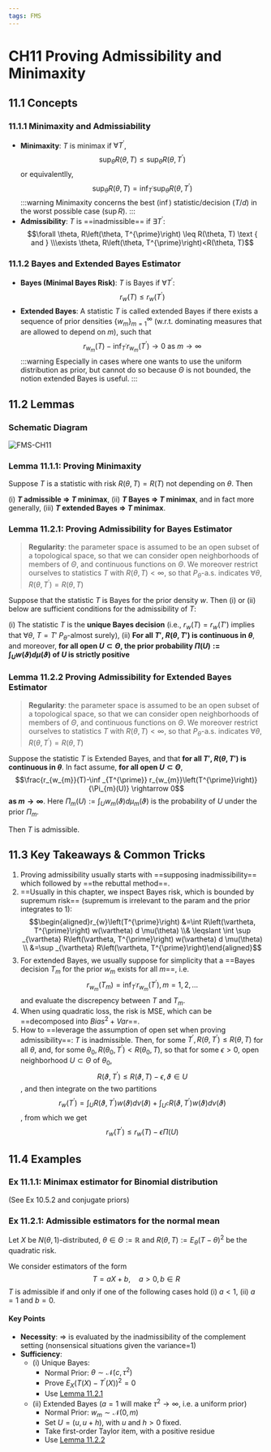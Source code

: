 ```yaml
---
tags: FMS
---
```


# CH11 Proving Admissibility and Minimaxity
## 11.1 Concepts
### 11.1.1 Minimaxity and Admissiability
- **Minimaxity**: $T$ is minimax if $\forall T^{\prime}$, $$\sup _{\theta} R(\theta, T) \leq \sup _{\theta} R\left(\theta, T^{\prime}\right)$$ or equivalentlly, $$
\sup _{\theta} R(\theta, T)=\inf _{T^{\prime}} \sup _{\theta} R\left(\theta, T^{\prime}\right)$$ 
:::warning
Minimaxity concerns the best ($\inf$) statistic/decision $(T/d)$ in the worst possible case $(\sup R)$.
:::
- **Admissibility**: $T$ is ==inadmissible== if $\exists T^{\prime}$: $$\forall \theta, R\left(\theta, T^{\prime}\right) \leq R(\theta, T) \text { and } \\\exists \theta, R\left(\theta, T^{\prime}\right)<R(\theta, T)$$

### 11.1.2 Bayes and Extended Bayes Estimator
- **Bayes (Minimal Bayes Risk)**: $T$ is Bayes if $\forall T^{\prime}$: $$r_{w}(T) \leq r_{w}\left(T^{\prime}\right)$$
- **Extended Bayes**: A statistic $T$ is called extended Bayes if there exists a sequence of prior densities $\left\{w_{m}\right\}_{m=1}^{\infty}$ (w.r.t. dominating measures that are allowed to depend on $m$), such that $$r_{w_{m}}(T)-\inf _{T^{\prime}} r_{w_{m}}\left(T^{\prime}\right) \rightarrow 0 \text { as } m \rightarrow \infty$$ 
:::warning
Especially in cases where one wants to use the uniform distribution as prior, but cannot do so because $\Theta$ is not bounded, the notion extended Bayes is useful.
:::


## 11.2 Lemmas
### Schematic Diagram
![FMS-CH11](https://s2.loli.net/2022/01/08/omsW1TpzdnBDOJi.png)

### Lemma 11.1.1: Proving Minimaxity

Suppose $T$ is a statistic with risk $R(θ,T) = R(T)$ not depending on $\theta$. Then

(i) **$T$ admissible $\Rightarrow$ $T$ minimax**,
(ii) **$T$ Bayes $\Rightarrow$ $T$ minimax**, and in fact more generally,
(iii) **$T$ extended Bayes $\Rightarrow$ $T$ minimax**.


### Lemma 11.2.1: Proving Admissibility for Bayes Estimator
> **Regularity**: the parameter space is assumed to be an open subset of a topological space, so that we can consider open neighborhoods of members of $\Theta$, and continuous functions on $\Theta$. We moreover restrict ourselves to statistics $T$ with $R(θ,T) < \infty$, so that $P_{\theta}$-a.s. indicates $\forall \theta, R\left(\theta, T^{\prime}\right)=R(\theta, T)$


Suppose that the statistic $T$ is Bayes for the prior density $w$. Then (i) or (ii) below are sufficient conditions for the admissibility of $T$:

(i) The statistic $T$ is the **unique Bayes decision** (i.e., $r_w(T) = r_w(T′)$ implies that $\forall \theta$, $T=T'$ $P_\theta$-almost surely),
(ii) **For all $T′$, $R(\theta,T′)$ is continuous in $\theta$**, and moreover, **for all open $U \subset \Theta$, the prior probability $\Pi(U):=\int_{U} w(\vartheta) d \mu(\vartheta)$ of $U$ is strictly positive**


### Lemma 11.2.2 Proving Admissibility for Extended Bayes Estimator
> **Regularity**: the parameter space is assumed to be an open subset of a topological space, so that we can consider open neighborhoods of members of $\Theta$, and continuous functions on $\Theta$. We moreover restrict ourselves to statistics $T$ with $R(θ,T) < \infty$, so that $P_{\theta}$-a.s. indicates $\forall \theta, R\left(\theta, T^{\prime}\right)=R(\theta, T)$

Suppose the statistic $T$ is Extended Bayes, and that **for all $T′$, $R(\theta,T′)$ is continuous in $\theta$**. In fact assume, **for all open $U \subset \Theta$**, $$\frac{r_{w_{m}}(T)-\inf _{T^{\prime}} r_{w_{m}}\left(T^{\prime}\right)}{\Pi_{m}(U)} \rightarrow 0$$ **as $m \rightarrow \infty$**. Here $\Pi_{m}(U):=\int_{U} w_{m}(\vartheta) d \mu_{m}(\vartheta)$ is the probability of $U$ under the prior $\Pi_{m}$. 

Then $T$ is admissible.


## 11.3 Key Takeaways & Common Tricks
1. Proving admissibility usually starts with ==supposing inadmissibility== which followed by ==the rebuttal method==.
2. ==Usually in this chapter, we inspect Bayes risk, which is bounded by supremum risk== (supremum is irrelevant to the param and the prior integrates to 1): $$\begin{aligned}r_{w}\left(T^{\prime}\right) &=\int R\left(\vartheta, T^{\prime}\right) w(\vartheta) d \mu(\theta) \\& \leqslant \int \sup _{\vartheta} R\left(\vartheta, T^{\prime}\right) w(\vartheta) d \mu(\theta) \\ &=\sup _{\vartheta} R\left(\vartheta, T^{\prime}\right)\end{aligned}$$
3. For extended Bayes, we usually suppose for simplicity that a ==Bayes decision $T_m$ for the prior $w_m$ exists for all $m$==, i.e. $$r_{w_{m}}\left(T_{m}\right)=\inf _{T^{\prime}} r_{w_{m}}\left(T^{\prime}\right), m=1,2, \ldots$$ and evaluate the discrepency between $T$ and $T_m$.
4. When using quadratic loss, the risk is MSE, which can be ==decomposed into $Bias^2 + Var$==.
5. How to ==leverage the assumption of open set when proving admissibility==: $T$ is inadmissible. Then, for some $T^{\prime}, R\left(\theta, T^{\prime}\right) \leq R(\theta, T)$ for all $\theta$, and, for some $\theta_{0}, R\left(\theta_{0}, T^{\prime}\right)<R\left(\theta_{0}, T\right)$, so that for some $\epsilon > 0$, open neighborhood $U \subset \Theta$ of $\theta_{0}$, $$R\left(\vartheta, T^{\prime}\right) \leq R(\vartheta, T)-\epsilon, \vartheta \in U$$, and then integrate on the two partitions $$r_{w}\left(T^{\prime}\right)=\int_{U} R\left(\vartheta, T^{\prime}\right) w(\vartheta) d \nu(\vartheta)+\int_{U^{c}} R\left(\vartheta, T^{\prime}\right) w(\vartheta) d \nu(\vartheta)$$, from which we get $$r_{w}(T^{\prime})\leq r_{w}(T)-\epsilon \Pi(U)$$

## 11.4 Examples
### Ex 11.1.1: Minimax estimator for Binomial distribution
(See Ex 10.5.2 and conjugate priors)

### Ex 11.2.1: Admissible estimators for the normal mean
Let $X$ be $N(\theta,1)$-distributed, $\theta \in \Theta:=\mathbb{R}$ and $R(\theta, T):=E_{\theta}(T-\theta)^{2}$ be the quadratic risk. 

We consider estimators of the form $$T =aX+b, \quad a>0, b\in R$$ $T$ is admissible if and only if one of the following cases hold 
(i) $a<1$, 
(ii) $a=1$ and $b=0$.

#### Key Points
- **Necessity**: $\Rightarrow$ is evaluated by the inadmissibility of the complement setting (nonsensical situations given the variance=1)
- **Sufficiency**: 
    - (i) Unique Bayes:
        - Normal Prior: $\theta \sim \mathcal{N}\left(c, \tau^{2}\right)$
        - Prove $E_{X}\left(T(X)-T^{\prime}(X)\right)^{2}=0$
        - Use [Lemma 11.2.1](#Lemma-1121-Proving-Admissibility-for-Bayes-Estimator)
    - (ii) Extended Bayes ($a=1$ will make $\tau^2 \rightarrow \infty$, i.e. a uniform prior)
        - Normal Prior: $w_m \sim \mathcal{N}\left(0, m\right)$
        - Set $U=(u, u+h)$, with $u$ and $h>0$ fixed.
        - Take first-order Taylor item, with a positive residue
        - Use [Lemma 11.2.2](#Lemma-1122-Proving-Admissibility-for-Extended-Bayes-Estimator)